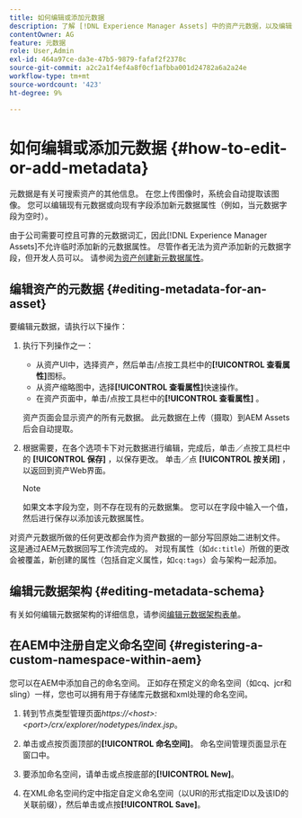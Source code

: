 ```yaml
---
title: 如何编辑或添加元数据
description: 了解 [!DNL Experience Manager Assets] 中的资产元数据，以及编辑资产元数据的各种方式。
contentOwner: AG
feature: 元数据
role: User,Admin
exl-id: 464a97ce-da3e-47b5-9879-fafaf2f2378c
source-git-commit: a2c2a1f4ef4a8f0cf1afbba001d24782a6a2a24e
workflow-type: tm+mt
source-wordcount: '423'
ht-degree: 9%

---
```


# 如何编辑或添加元数据 {#how-to-edit-or-add-metadata}

元数据是有关可搜索资产的其他信息。 在您上传图像时，系统会自动提取该图像。 您可以编辑现有元数据或向现有字段添加新元数据属性（例如，当元数据字段为空时）。

由于公司需要可控且可靠的元数据词汇，因此[!DNL Experience Manager Assets]不允许临时添加新的元数据属性。 尽管作者无法为资产添加新的元数据字段，但开发人员可以。 请参阅[为资产创建新元数据属性](meta-edit.md#editing-metadata-schema)。

## 编辑资产的元数据 {#editing-metadata-for-an-asset}

要编辑元数据，请执行以下操作：

1. 执行下列操作之一：

   * 从资产UI中，选择资产，然后单击/点按工具栏中的&#x200B;**[!UICONTROL 查看属性]**&#x200B;图标。
   * 从资产缩略图中，选择&#x200B;**[!UICONTROL 查看属性]**&#x200B;快速操作。
   * 在资产页面中，单击/点按工具栏中的&#x200B;**[!UICONTROL 查看属性]** 。

   资产页面会显示资产的所有元数据。 此元数据在上传（摄取）到AEM Assets后会自动提取。

1. 根据需要，在各个选项卡下对元数据进行编辑，完成后，单击／点按工具栏中的 **[!UICONTROL 保存]** ，以保存更改。 单击／点 **[!UICONTROL 按关闭]** ，以返回到资产Web界面。

   >[!NOTE]
   >
   >如果文本字段为空，则不存在现有的元数据集。 您可以在字段中输入一个值，然后进行保存以添加该元数据属性。

对资产元数据所做的任何更改都会作为资产数据的一部分写回原始二进制文件。 这是通过AEM元数据回写工作流完成的。 对现有属性（如`dc:title`）所做的更改会被覆盖，新创建的属性（包括自定义属性，如`cq:tags`）会与架构一起添加。

<!-- XMP write-back is supported and enabled for the platforms and file formats described in technical requirements. -->

## 编辑元数据架构 {#editing-metadata-schema}

有关如何编辑元数据架构的详细信息，请参阅[编辑元数据架构表单](metadata-schemas.md#edit-metadata-schema-forms)。

## 在AEM中注册自定义命名空间 {#registering-a-custom-namespace-within-aem}

您可以在AEM中添加自己的命名空间。 正如存在预定义的命名空间（如cq、jcr和sling）一样，您也可以拥有用于存储库元数据和xml处理的命名空间。

1. 转到节点类型管理页面&#x200B;*https://&lt;host>:&lt;port>/crx/explorer/nodetypes/index.jsp*。
1. 单击或点按页面顶部的&#x200B;**[!UICONTROL 命名空间]**。 命名空间管理页面显示在窗口中。

1. 要添加命名空间，请单击或点按底部的&#x200B;**[!UICONTROL New]**。
1. 在XML命名空间约定中指定自定义命名空间（以URI的形式指定ID以及该ID的关联前缀），然后单击或点按&#x200B;**[!UICONTROL Save]**。
